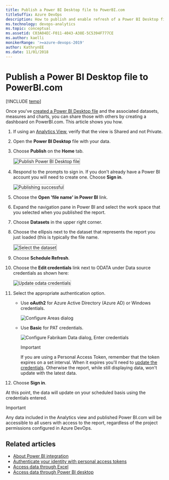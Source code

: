 ```yaml
---
title: Publish a Power BI Desktop file to PowerBI.com  
titleSuffix: Azure DevOps 
description: How to publish and enable refresh of a Power BI Desktop file to PowerBI.com that uses Analytics for Azure DevOps 
ms.technology: devops-analytics
ms.topic: conceptual
ms.assetid: C03A04EC-F011-4043-A38E-5C5394F777CE 
ms.author: kaelli
monikerRange: '>=azure-devops-2019'
author: KathrynEE
ms.date: 11/01/2018
---
```


# Publish a Power BI Desktop file to PowerBI.com

[!INCLUDE [temp](../includes/version-azure-devops.md)]

Once you've [created a Power BI Desktop file](access-analytics-power-bi.md) and the associated datasets, measures and charts, you can share those with others by creating a dashboard on PowerBI.com. This article shows you how.

1.  If using an [Analytics View](what-are-analytics-views.md), verify that the view is Shared and not Private.

2.  Open the **Power BI Desktop** file with your data.

3.  Choose **Publish** on the **Home** tab.

    <img src="media/publish-1.png" alt="Publish Power BI Desktop file" style="border: 2px solid #C3C3C3;" />

4.  Respond to the prompts to sign in. If you don't already have a Power BI account you will need to create one. Choose **Sign in**.

     <img src="media/publish-2.png" alt="Publishing successful" style="border: 1px solid #C3C3C3;" />

5.  Choose the **Open 'file name' in Power BI** link.

6.  Expand the navigation pane in Power BI and select the work space that you selected when you published the report.

7.  Choose **Datasets** in the upper right corner.

8.  Choose the ellipsis next to the dataset that represents the report you just loaded (this is typically the file name.

     <img src="media/publish-3.png" alt="Select the dataset" style="border: 2px solid #C3C3C3;" />

9.  Choose **Schedule Refresh**.

10. Choose the **Edit credentials** link next to ODATA under Data source credentials as shown here:

      <img src="media/publish-4.png" alt="Update odata credentials" style="border: 1px solid #C3C3C3;" />

11. Select the appropriate authentication option.

    - Use **oAuth2** for Azure Active Directory (Azure AD) or Windows credentials.

      ![Configure Areas dialog](media/aad-auth-power-bi.png)

    - Use **Basic** for PAT credentials.

      ![Configure Fabrikam Data dialog, Enter credentials](media/publish-5.png)

      > [!IMPORTANT]  
      > If you are using a Personal Access Token, remember that the token expires on a set interval. When it expires you'll need to [update the credentials](client-authentication-options.md#update-credentials). Otherwise the report, while still displaying data, won't update with the latest data.

12. Choose **Sign in**.

At this point, the data will update on your scheduled basis using the credentials entered.

> [!IMPORTANT]  
> Any data included in the Analytics view and published Power BI.com will be accessible to all users with access to the report, regardless of the project permissions configured in Azure DevOps.

## Related articles

- [About Power BI integration](overview.md)
- [Authenticate your identity with personal access tokens](../../organizations/accounts/use-personal-access-tokens-to-authenticate.md)
- [Access data through Excel](access-analytics-excel.md)
- [Access data through Power BI desktop](access-analytics-power-bi.md)
